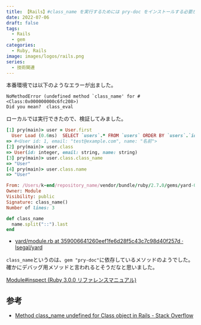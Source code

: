 ```yaml
---
title: 【Rails】#class_name を実行するためには pry-doc をインストールする必要がある
date: 2022-07-06
draft: false
tags:
  - Rails
  - gem
categories:
  - Ruby, Rails
image: images/logos/rails.png
series:
  - 技術関連
---
```


本番環境では以下のようなエラーが出ました。

```
NoMethodError (undefined method `class_name' for #<Class:0x000000000c6fc208>)
Did you mean?  class_eval
```

ローカルでは実行できたので、検証してみました。

```rb
[1] pry(main)> user = User.first
  User Load (0.6ms)  SELECT `users`.* FROM `users` ORDER BY `users`.`id` ASC LIMIT 1
=> #<User id: 1, email: "test@example.com", name: "名前">
[2] pry(main)> user.class
=> User(id: integer, email: string, name: string)
[3] pry(main)> user.class.class_name
=> "User"
[4] pry(main)> user.class.name
=> "User"
```

```rb
From: /Users/k-end/repository_name/vendor/bundle/ruby/2.7.0/gems/yard-0.9.26/lib/yard/core_ext/module.rb:3:
Owner: Module
Visibility: public
Signature: class_name()
Number of lines: 3

def class_name
  name.split("::").last
end
```

- [yard/module\.rb at 359006641260eef1fe6d28f5c43c7c98d40f257d · lsegal/yard](https://github.com/lsegal/yard/blob/359006641260eef1fe6d28f5c43c7c98d40f257d/lib/yard/core_ext/module.rb)

`class_name`というのは、`gem "pry-doc"`に依存しているメソッドのようでした。
確かにデバッグ用メソッドと言われるとそうだなと思いました。

[Module\#inspect \(Ruby 3\.0\.0 リファレンスマニュアル\)](https://docs.ruby-lang.org/ja/latest/method/Module/i/inspect.html)


## 参考

- [Method class\_name undefined for Class object in Rails \- Stack Overflow](https://stackoverflow.com/questions/38776080/method-class-name-undefined-for-class-object-in-rails)
